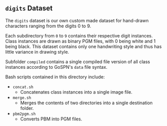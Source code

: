 ## `digits` Dataset

The `digits` dataset is our own custom made dataset for hand-drawn
characters ranging from the digits 0 to 9.

Each subdirectory from `0` to `9` contains their respective digit
instances. Class instances are drawn as binary PGM files, with 0 being
white and 1 being black. This dataset contains only one handwriting
style and thus has little variance in drawing style.

Subfolder `compiled` contains a single compiled file version of all
class instances according to GoSPN's `data` file syntax.

Bash scripts contained in this directory include:

- `concat.sh`
    * Concatenates class instances into a single image file.
- `merge.sh`
    * Merges the contents of two directories into a single destination
      folder.
- `pbm2pgm.sh`
    * Converts PBM into PGM files.
